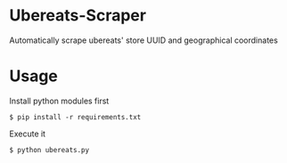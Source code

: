 # Ubereats-Scraper

Automatically scrape ubereats' store UUID and geographical coordinates 

# Usage
Install python modules first
```shell
$ pip install -r requirements.txt
```

Execute it
```shell
$ python ubereats.py
```